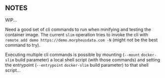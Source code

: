 ## NOTES

WIP...

Need a good set of cli commands to run when minifying and testing the container image. The current `slim` operation tries to invoke the cli with `remote add demo https://demo.morpheusdata.com -N` (might not be the best command to try).

Executing multiple cli commands is possible by mounting (`--mount` `docker-slim` build parameter) a local shell script (with those commands) and setting the entrypoint (`--entrypoint` `docker-slim` build parameter) to that shell script...
